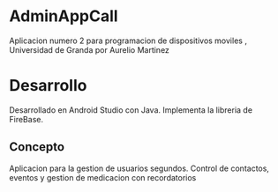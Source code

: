 # AdminAppCall
Aplicacion numero 2 para programacion de dispositivos moviles , Universidad  de Granda por Aurelio Martinez

# Desarrollo 
Desarrollado en Android Studio con Java. Implementa la libreria de FireBase.

## Concepto

Aplicacion para la gestion de usuarios segundos. Control de contactos, eventos y gestion de medicacion con recordatorios
